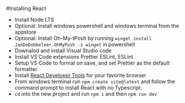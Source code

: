 #Installing React

- Install Node LTS
- Optional: Install windows powershell and windows terminal from the appstore
- Optional: Install Oh-My-tPosh by running `winget install JanDeDobbeleer.OhMyPosh -s winget` in powershell
- Downalod and install Visual Studio code
- Install VS Code extensions Prettier ESLint, ESLint
- Setup VS Code to format on save, and set Prettier as the default formatter
- Install [React Develoepr Tools](https://react.dev/learn/react-developer-tools) for your favorite browser
- From windows terminal run `npm create vite@latest` and follow the command prompt to install React with no Typescript.
- `cd` into the new project and run `npm i` and then `npm run dev`
